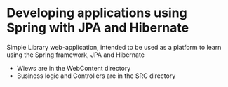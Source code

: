 # Developing applications using Spring with JPA and Hibernate
Simple Library  web-application, intended to be used as a platform to learn using the Spring framework, JPA and Hibernate

- Wiews are in the WebContent directory
- Business logic and Controllers are in the SRC directory
